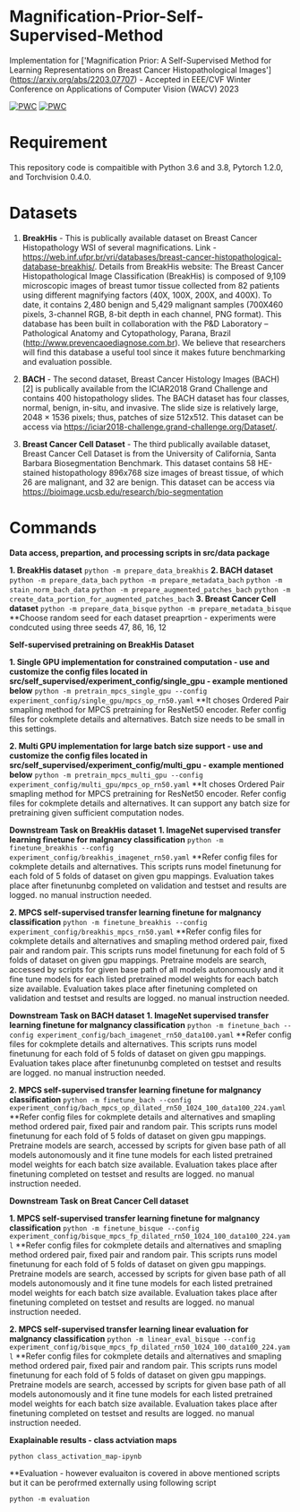 # Magnification-Prior-Self-Supervised-Method

Implementation for ['Magnification Prior: A Self-Supervised Method for Learning Representations on Breast Cancer Histopathological Images'] (https://arxiv.org/abs/2203.07707) - Accepted in EEE/CVF Winter Conference on Applications of Computer Vision (WACV) 2023

[![PWC](https://img.shields.io/endpoint.svg?url=https://paperswithcode.com/badge/magnification-prior-a-self-supervised-method/breast-cancer-histology-image-classification)](https://paperswithcode.com/sota/breast-cancer-histology-image-classification?p=magnification-prior-a-self-supervised-method)
[![PWC](https://img.shields.io/endpoint.svg?url=https://paperswithcode.com/badge/magnification-prior-a-self-supervised-method/breast-cancer-histology-image-classification-1)](https://paperswithcode.com/sota/breast-cancer-histology-image-classification-1?p=magnification-prior-a-self-supervised-method)


# Requirement
This repository code is compaitible with Python 3.6 and 3.8, Pytorch 1.2.0, and Torchvision 0.4.0.

# Datasets
1. **BreakHis** - This is publically available dataset on Breast Cancer Histopathology WSI of several magnifications. Link - https://web.inf.ufpr.br/vri/databases/breast-cancer-histopathological-database-breakhis/. Details from BreakHis website: The Breast Cancer Histopathological Image Classification (BreakHis) is  composed of 9,109 microscopic images of breast tumor tissue collected from 82 patients using different magnifying factors (40X, 100X, 200X, and 400X).  To date, it contains 2,480  benign and 5,429 malignant samples (700X460 pixels, 3-channel RGB, 8-bit depth in each channel, PNG format). This database has been built in collaboration with the P&D Laboratory  – Pathological Anatomy and Cytopathology, Parana, Brazil (http://www.prevencaoediagnose.com.br). We believe that researchers will find this database a useful tool since it makes future benchmarking and evaluation possible.

2. **BACH** - The second dataset, Breast Cancer Histology Images (BACH) [2] is publically available from the ICIAR2018 Grand Challenge and contains 400 histopathology slides. The BACH dataset has four classes, normal, benign, in-situ, and invasive. The slide size is relatively large, 2048 × 1536 pixels; thus, patches of size 512x512. This dataset can be access via https://iciar2018-challenge.grand-challenge.org/Dataset/.

3. **Breast Cancer Cell Dataset** - The third publically available dataset, Breast Cancer Cell Dataset is from the University of California, Santa Barbara Biosegmentation Benchmark. This dataset contains 58 HE-stained histopathology 896x768 size images of breast tissue, of which 26 are malignant, and 32 are benign. This dataset can be access via https://bioimage.ucsb.edu/research/bio-segmentation


# Commands

**Data access, prepartion, and processing scripts in src/data package**

**1. BreakHis dataset** 
```python -m prepare_data_breakhis```
**2. BACH dataset** 
```python -m prepare_data_bach```
```python -m prepare_metadata_bach```
```python -m stain_norm_bach_data```
```python -m prepare_augmented_patches_bach```
```python -m create_data_portion_for_augmented_patches_bach```
**3. Breast Cancer Cell dataset** 
```python -m prepare_data_bisque```
```python -m prepare_metadata_bisque```
**Choose random seed for each dataset preaprtion - experiments were condcuted using three seeds 47, 86, 16, 12

**Self-supervised pretraining on BreakHis Dataset** 

**1. Single GPU implementation for constrained computation - use and customize the config files located in src/self_supervised/experiment_config/single_gpu - example mentioned below** 
```python -m pretrain_mpcs_single_gpu --config experiment_config/single_gpu/mpcs_op_rn50.yaml```
**It choses Ordered Pair smapling method for MPCS pretraining for ResNet50 encoder. Refer config files for cokmplete details and alternatives. Batch size needs to be small in this settings.

**2. Multi GPU implementation for large batch size support - use and customize the config files located in src/self_supervised/experiment_config/multi_gpu - example mentioned below** 
```python -m pretrain_mpcs_multi_gpu --config experiment_config/multi_gpu/mpcs_op_rn50.yaml```
**It choses Ordered Pair smapling method for MPCS pretraining for ResNet50 encoder. Refer config files for cokmplete details and alternatives. It can support any batch size for pretraining given sufficient computation nodes.

**Downstream Task on BreakHis dataset** 
**1. ImageNet supervised transfer learning finetune for malgnancy classification** 
```python -m finetune_breakhis --config experiment_config/breakhis_imagenet_rn50.yaml```
**Refer config files for cokmplete details and alternatives. This scripts runs model finetunung for each fold of 5 folds of dataset on given gpu mappings. Evaluation takes place after finetununbg completed on validation and testset and results are logged. no manual instruction needed.

**2. MPCS self-supervised transfer learning finetune for malgnancy classification** 
```python -m finetune_breakhis --config experiment_config/breakhis_mpcs_rn50.yaml```
**Refer config files for cokmplete details and alternatives and smapling method ordered pair, fixed pair and random pair. This scripts runs model finetunung for each fold of 5 folds of dataset on given gpu mappings. Pretraine models are search, accessed by scripts for given base path of all models autonomously and it fine tune models for each listed pretrained model weights for each batch size available. Evaluation takes place after finetuning completed on validation and testset and results are logged. no manual instruction needed.

**Downstream Task on BACH dataset** 
**1. ImageNet supervised transfer learning finetune for malgnancy classification** 
```python -m finetune_bach --config experiment_config/bach_imagenet_rn50_data100.yaml```
**Refer config files for cokmplete details and alternatives. This scripts runs model finetunung for each fold of 5 folds of dataset on given gpu mappings. Evaluation takes place after finetununbg completed on testset and results are logged. no manual instruction needed.

**2. MPCS self-supervised transfer learning finetune for malgnancy classification** 
```python -m finetune_bach --config experiment_config/bach_mpcs_op_dilated_rn50_1024_100_data100_224.yaml```
**Refer config files for cokmplete details and alternatives and smapling method ordered pair, fixed pair and random pair. This scripts runs model finetunung for each fold of 5 folds of dataset on given gpu mappings. Pretraine models are search, accessed by scripts for given base path of all models autonomously and it fine tune models for each listed pretrained model weights for each batch size available. Evaluation takes place after finetuning completed on testset and results are logged. no manual instruction needed.

**Downstream Task on Breat Cancer Cell  dataset** 

**1. MPCS self-supervised transfer learning finetune for malgnancy classification** 
```python -m finetune_bisque --config experiment_config/bisque_mpcs_fp_dilated_rn50_1024_100_data100_224.yaml```
**Refer config files for cokmplete details and alternatives and smapling method ordered pair, fixed pair and random pair. This scripts runs model finetunung for each fold of 5 folds of dataset on given gpu mappings. Pretraine models are search, accessed by scripts for given base path of all models autonomously and it fine tune models for each listed pretrained model weights for each batch size available. Evaluation takes place after finetuning completed on testset and results are logged. no manual instruction needed.

**2. MPCS self-supervised transfer learning linear evaluation for malgnancy classification** 
```python -m linear_eval_bisque --config experiment_config/bisque_mpcs_fp_dilated_rn50_1024_100_data100_224.yaml```
**Refer config files for cokmplete details and alternatives and smapling method ordered pair, fixed pair and random pair. This scripts runs model finetunung for each fold of 5 folds of dataset on given gpu mappings. Pretraine models are search, accessed by scripts for given base path of all models autonomously and it fine tune models for each listed pretrained model weights for each batch size available. Evaluation takes place after finetuning completed on testset and results are logged. no manual instruction needed.

**Exaplainable results - class actviation maps** 

```python class_activation_map-ipynb```

**Evaluation - however evaluaiton is covered in above mentioned scripts but it can be perofrmed externally using following script 

```python -m evaluation```

